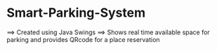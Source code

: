 # Smart-Parking-System

==> Created using Java Swings 
==> Shows real time available space for parking and provides QRcode for a place reservation 
